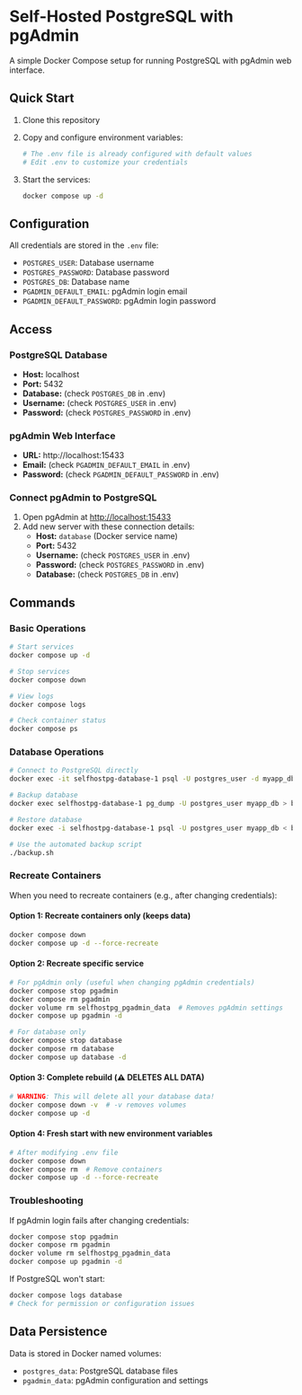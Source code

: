 # Self-Hosted PostgreSQL with pgAdmin

A simple Docker Compose setup for running PostgreSQL with pgAdmin web interface.

## Quick Start

1. Clone this repository
2. Copy and configure environment variables:

   ```bash
   # The .env file is already configured with default values
   # Edit .env to customize your credentials
   ```

3. Start the services:

   ```bash
   docker compose up -d
   ```

## Configuration

All credentials are stored in the `.env` file:
- `POSTGRES_USER`: Database username
- `POSTGRES_PASSWORD`: Database password  
- `POSTGRES_DB`: Database name
- `PGADMIN_DEFAULT_EMAIL`: pgAdmin login email
- `PGADMIN_DEFAULT_PASSWORD`: pgAdmin login password

## Access

### PostgreSQL Database
- **Host:** localhost
- **Port:** 5432
- **Database:** (check `POSTGRES_DB` in .env)
- **Username:** (check `POSTGRES_USER` in .env)
- **Password:** (check `POSTGRES_PASSWORD` in .env)

### pgAdmin Web Interface
- **URL:** http://localhost:15433
- **Email:** (check `PGADMIN_DEFAULT_EMAIL` in .env)
- **Password:** (check `PGADMIN_DEFAULT_PASSWORD` in .env)

### Connect pgAdmin to PostgreSQL

1. Open pgAdmin at <http://localhost:15433>
2. Add new server with these connection details:
   - **Host:** `database` (Docker service name)
   - **Port:** 5432
   - **Username:** (check `POSTGRES_USER` in .env)
   - **Password:** (check `POSTGRES_PASSWORD` in .env)
   - **Database:** (check `POSTGRES_DB` in .env)

## Commands

### Basic Operations
```bash
# Start services
docker compose up -d

# Stop services
docker compose down

# View logs
docker compose logs

# Check container status
docker compose ps
```

### Database Operations
```bash
# Connect to PostgreSQL directly
docker exec -it selfhostpg-database-1 psql -U postgres_user -d myapp_db

# Backup database
docker exec selfhostpg-database-1 pg_dump -U postgres_user myapp_db > backup.sql

# Restore database
docker exec -i selfhostpg-database-1 psql -U postgres_user myapp_db < backup.sql

# Use the automated backup script
./backup.sh
```

### Recreate Containers

When you need to recreate containers (e.g., after changing credentials):

#### Option 1: Recreate containers only (keeps data)

```bash
docker compose down
docker compose up -d --force-recreate
```

#### Option 2: Recreate specific service

```bash
# For pgAdmin only (useful when changing pgAdmin credentials)
docker compose stop pgadmin
docker compose rm pgadmin
docker volume rm selfhostpg_pgadmin_data  # Removes pgAdmin settings
docker compose up pgadmin -d

# For database only
docker compose stop database
docker compose rm database
docker compose up database -d
```

#### Option 3: Complete rebuild (⚠️ DELETES ALL DATA)

```bash
# WARNING: This will delete all your database data!
docker compose down -v  # -v removes volumes
docker compose up -d
```

#### Option 4: Fresh start with new environment variables
```bash
# After modifying .env file
docker compose down
docker compose rm  # Remove containers
docker compose up -d --force-recreate
```

### Troubleshooting

If pgAdmin login fails after changing credentials:
```bash
docker compose stop pgadmin
docker compose rm pgadmin
docker volume rm selfhostpg_pgadmin_data
docker compose up pgadmin -d
```

If PostgreSQL won't start:
```bash
docker compose logs database
# Check for permission or configuration issues
```

## Data Persistence

Data is stored in Docker named volumes:

- `postgres_data`: PostgreSQL database files
- `pgadmin_data`: pgAdmin configuration and settings
